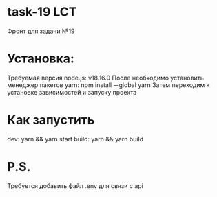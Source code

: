 # task-19 LCT

Фронт для задачи №19 

# Установка:
Требуемая версия node.js: v18.16.0
После необходимо установить менеджер пакетов yarn: npm install --global yarn
Затем переходим к установке зависимостей и запуску проекта

# Как запустить
dev: yarn && yarn start
build: yarn && yarn build

# P.S.
Требуется добавить файл .env для связи с api